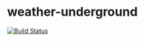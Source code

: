 weather-underground
===================
[![Build Status](https://travis-ci.org/shrutijalewar/weather-underground.svg?branch=master)](https://travis-ci.org/shrutijalewar/weather-underground)
